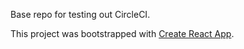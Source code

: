 Base repo for testing out CircleCI.

This project was bootstrapped with [Create React App](https://github.com/facebookincubator/create-react-app).

